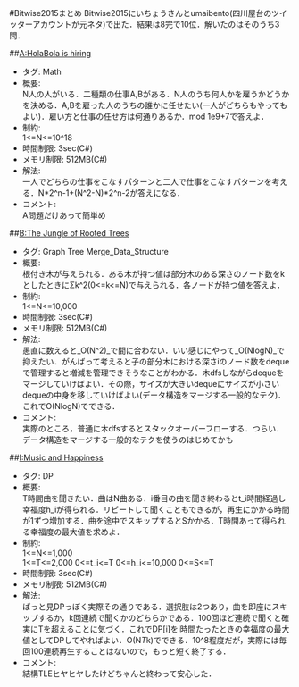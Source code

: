 #Bitwise2015まとめ
Bitwise2015にいちょうさんとumaibento(四川屋台のツイッターアカウントが元ネタ)で出た．結果は8完で10位．解いたのはそのうち3問．

##[A:HolaBola is hiring](https://www.hackerrank.com/contests/bitwise2015/challenges/holabola1)
+ タグ: Math
+ 概要:  
N人の人がいる．二種類の仕事A,Bがある．N人のうち何人かを雇うかどうかを決める．A,Bを雇った人のうちの誰かに任せたい(一人がどちらもやってもよい)．雇い方と仕事の任せ方は何通りあるか．mod 1e9+7で答えよ．
+ 制約:  
1<=N<=10^18
+ 時間制限: 3sec(C#)
+ メモリ制限: 512MB(C#)
+ 解法:  
一人でどちらの仕事をこなすパターンと二人で仕事をこなすパターンを考える．N*2^n-1+(N^2-N)*2^n-2が答えになる．
+ コメント:  
A問題だけあって簡単め

##[B:The Jungle of Rooted Trees](https://www.hackerrank.com/contests/bitwise2015/challenges/jungletrees)
+ タグ: Graph Tree Merge_Data_Structure
+ 概要:  
根付き木が与えられる．ある木が持つ値は部分木のある深さのノード数をkとしたときにΣk^2(0<=k<=N)で与えられる．各ノードが持つ値を答えよ．
+ 制約:  
1<=N<=10,000
+ 時間制限: 3sec(C#)
+ メモリ制限: 512MB(C#)
+ 解法:  
愚直に数えると_O(N^2)_で間に合わない．いい感じにやって_O(NlogN)_で抑えたい．がんばって考えると子の部分木における深さiのノード数をdequeで管理すると増減を管理できそうなことがわかる．木dfsしながらdequeをマージしていけばよい．その際，サイズが大きいdequeにサイズが小さいdequeの中身を移していけばよい(データ構造をマージする一般的なテク)．これでO(NlogN)でできる．
+ コメント:  
実際のところ，普通に木dfsするとスタックオーバーフローする．つらい．データ構造をマージする一般的なテクを使うのはじめてかも

##[I:Music and Happiness](https://www.hackerrank.com/contests/bitwise2015/challenges/music-and-happiness)
+ タグ: DP
+ 概要:  
T時間曲を聞きたい．曲はN曲ある．i番目の曲を聞き終わるとt_i時間経過し幸福度h_iが得られる．リピートして聞くこともできるが，再生にかかる時間が1ずつ増加する．曲を途中でスキップするとSかかる．T時間あって得られる幸福度の最大値を求めよ．
+ 制約:  
1<=N<=1,000  
1<=T<=2,000
0<=t_i<=T
0<=h_i<=10,000
0<=S<=T
+ 時間制限: 3sec(C#)
+ メモリ制限: 512MB(C#)
+ 解法:  
ぱっと見DPっぽく実際その通りである．選択肢は2つあり，曲を即座にスキップするか，k回連続で聞くかのどちらかである．100回ほど連続で聞くと確実にTを超えることに気づく．これでDP[i]をi時間たったときの幸福度の最大値としてDPしてやればよい．O(N*T*k)でできる．10^8程度だが，実際には毎回100連続再生することはないので，もっと短く終了する．
+ コメント:  
結構TLEヒヤヒヤしたけどちゃんと終わって安心した．
